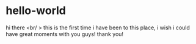 # hello-world

hi there <br/ >
  this is the first time i have been to this place, i wish i could have great moments with you guys! thank you!
